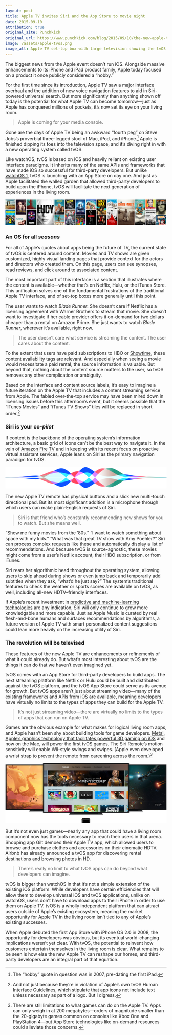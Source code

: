 ```yaml
---
layout: post
title: Apple TV invites Siri and the App Store to movie night
date: 2015-09-10
attribution: true
original_site: Punchkick
original_url: https://www.punchkick.com/blog/2015/09/10/the-new-apple-tv-invites-siri-and-the-app-store-to-movie-night
image: /assets/apple-tvos.png
image_alt: Apple TV set-top box with large television showing the tvOS home screen, with a carousel of movie posters.
---
```

The biggest news from the Apple event doesn’t run iOS. Alongside massive enhancements to its iPhone and iPad product family, Apple today focused on a product it once publicly considered a “hobby.” 

For the first time since its introduction, Apple TV saw a major interface overhaul and the addition of new voice navigation features to aid in Siri-powered universal search. But more significantly than anything shown off today is the potential for what Apple TV can become tomorrow—just as Apple has conquered millions of pockets, it’s now set its eye on your living room.

> Apple is coming for your media console.

Gone are the days of Apple TV being an awkward “fourth peg” on Steve Jobs’s proverbial three-legged stool of Mac, iPod, and iPhone.[^1] Apple is finished dipping its toes into the television space, and it’s diving right in with a new operating system called tvOS.

Like watchOS, tvOS is based on iOS and heavily reliant on existing user interface paradigms. It inherits many of the same APIs and frameworks that have made iOS so successful for third-party developers. But unlike [watchOS 1](https://www.punchkick.com/videos/2015/05/13/white-paper-how-to-design-watchkit-apps-for-apple-watch), tvOS is launching with an App Store on day one. And just as Apple facilitated the walled garden that allowed third-party developers to build upon the iPhone, tvOS will facilitate the next generation of experiences in the living room.

![](/assets/movies-grid.webp)

### An OS for all *seasons*
For all of Apple’s quotes about apps being the future of TV, the current state of tvOS is centered around content. Movies and TV shows are given customized, highly visual landing pages that provide context for the actors and directors who created them. On this page, users can see synopses, read reviews, and click around to associated content.

The most important part of this interface is a section that illustrates where the content is available—whether that’s on Netflix, Hulu, or the iTunes Store. This unification solves one of the fundamental frustrations of the traditional Apple TV interface, and of set-top boxes more generally until this point.

The user wants to watch *Blade Runner*. She doesn’t care if Netflix has a licensing agreement with Warner Brothers to stream that movie. She doesn’t want to investigate if her cable provider offers it on-demand for two dollars cheaper than a rental on Amazon Prime. She just wants to watch *Blade Runner*, wherever it’s available, right now.

> The user doesn’t care what service is streaming the content. The user cares about the content.

To the extent that users have paid subscriptions to HBO or [Showtime](https://www.punchkick.com/videos/2015/07/10/iphone-6s-orders-ios-9-beta-showtime-more-the-friday-five), these content availability tags are relevant. And especially when seeing a movie would necessitate a paid rental, the source information is valuable. But beyond that, nothing about the content source matters to the user, so tvOS removes any other complication or ambiguity.

Based on the interface and content source labels, it’s easy to imagine a future iteration on the Apple TV that includes a content streaming service from Apple. The fabled over-the-top service may have been mired down in licensing issues before this afternoon’s event, but it seems possible that the “iTunes Movies” and “iTunes TV Shows” tiles will be replaced in short order.[^2]

### Siri is your co-*pilot*
If content is the backbone of the operating system’s information architecture, a basic grid of icons can’t be the best way to navigate it. In the vein of [Amazon Fire TV](https://www.punchkick.com/blog/2014/04/02/amazon-enters-streaming-video-box-arena-with-fire-tv) and in keeping with its recent focus on proactive virtual assistant services, Apple leans on Siri as the primary navigation paradigm for tvOS.

![](/assets/siri-waveform.png)

The new Apple TV remote has physical buttons and a slick new multi-touch directional pad. But its most significant addition is a microphone through which users can make plain-English requests of Siri.

> Siri is that friend who’s constantly recommending new shows for you to watch. But she means well.

“Show me funny movies from the ’80s.” “I want to watch something  about space with my kids.” “What was that great TV show with Amy Poehler?” Siri can process complex requests like these and automatically display a list of recommendations. And because tvOS is source-agnostic, these movies might come from a user’s Netflix account, their HBO subscription, or from iTunes.

Siri rears her algorithmic head throughout the operating system, allowing users to skip ahead during shows or even jump back and temporarily add subtitles when they ask, “what’d he just say?” The system’s traditional features to check the weather or sports scores are available on tvOS, as well, including all-new HDTV–friendly interfaces.

If Apple’s recent investment in [predictive and machine-learning technologies](https://www.punchkick.com/blog/2014/01/20/ux-and-ai-using-artificial-intelligence-research-to-build-smart-products) are any indication, Siri will only continue to grow more knowledgable and more capable. Just as Apple Music is curated by real flesh-and-bone humans and surfaces recommendations by algorithms, a future version of Apple TV with smart personalized content suggestions could lean more heavily on the increasing utility of Siri.

### The revolution will be televised
These features of the new Apple TV are enhancements or refinements of what it could already do. But what’s most interesting about tvOS are the things it can do that we haven’t even imagined yet.

tvOS comes with an App Store for third-party developers to build apps. The next streaming platform like Netflix or Hulu could be built and distributed against the tvOS platform, and the tvOS App Store could serve as its avenue for growth. But tvOS apps aren’t just about streaming video—many of the existing frameworks and APIs from iOS are available, meaning developers have virtually no limits to the types of apps they can build for the Apple TV.

> It’s not just streaming video—there are virtually no limits to the types of apps that can run on Apple TV.

Games are the obvious example for what makes for logical living room apps, and Apple hasn’t been shy about building tools for game developers. [Metal, Apple’s graphics technology that facilitates powerful 3D gaming on iOS](/ios-8-metal) and now on the Mac, will power the first tvOS games. The Siri Remote’s motion sensitivity will enable Wii-style swings and swipes. (Apple even developed a wrist strap to prevent the remote from careening across the room.)[^3]

![](/assets/tvos-gaming.jpeg)

But it’s not even just games—nearly any app that could have a living room component now has the tools necessary to reach their users in that arena. Shopping app Gilt demoed their Apple TV app, which allowed users to browse and purchase clothes and accessories on their cinematic HDTV. Airbnb has already announced a tvOS app for discovering rental destinations and browsing photos in HD. 

> There’s really no limit to what tvOS apps can do beyond what developers can imagine.

tvOS is bigger than watchOS in that it’s not a simple extension of the existing iOS platform. While developers have certain efficiencies that will allow them to develop universal iOS and tvOS applications, unlike on watchOS, users don’t have to download apps to their iPhone in order to use them on Apple TV. tvOS is a wholly independent platform that can attract users outside of Apple’s existing ecosystem, meaning the market opportunity for Apple TV in the living room isn’t tied to any of Apple’s existing successes.

When Apple debuted the first App Store with iPhone OS 2.0 in 2008, the opportunity for developers was obvious, but its eventual world-changing implications weren’t yet clear. With tvOS, the potential to reinvent how customers entertain themselves in the living room is clear. What remains to be seen is how else the new Apple TV can reshape our homes, and third-party developers are an integral part of that equation.

[^1]: The “hobby” quote in question was in 2007, pre-dating the first iPad.
[^2]: And not just because they’re in violation of Apple’s own tvOS Human Interface Guidelines, which stipulate that app icons not include text unless necessary as part of a logo. But I digress.
[^3]: There are still limitations to what games can do on the Apple TV. Apps can only weigh in at 200 megabytes—orders of magnitude smaller than the 20-gigabyte games common on consoles like Xbox One and PlayStation 4—but App Store technologies like on-demand resources could alleviate those concerns.